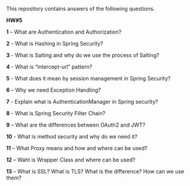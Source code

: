 This repository contains answers of the following questions.

**HW#5**

**1** – What are Authentication and Authorization?

**2** - What is Hashing in Spring Security?

**3** - What is Salting and why do we use the process of Salting?

**4** - What is “intercept-url” pattern?

**5** - What does it mean by session management in Spring Security?

**6** – Why we need Exception Handling?

**7** - Explain what is AuthenticationManager in Spring security?

**8** - What is Spring Security Filter Chain?

**9** – What are the differences between OAuth2 and JWT?

**10** - What is method security and why do we need it?

**11** – What Proxy means and how and where can be used?

**12** – Waht is Wrapper Class and where can be used?

**13** – What is SSL? What is TLS? What is the difference? How can we use them?
